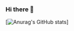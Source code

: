 ### Hi there 👋
[![Anurag's GitHub stats](https://github-readme-stats.vercel.app/api?username=cecrouch01&show_icons=true&theme=great-gatsby)]

<!--
**cecrouch01/cecrouch01** is a ✨ _special_ ✨ repository because its `README.md` (this file) appears on your GitHub profile.

Here are some ideas to get you started:

- 🔭 I’m currently working on ...
- 🌱 I’m currently learning ...
- 👯 I’m looking to collaborate on ...
- 🤔 I’m looking for help with ...
- 💬 Ask me about ...
- 📫 How to reach me: ...
- 😄 Pronouns: ...
- ⚡ Fun fact: ...
-->
